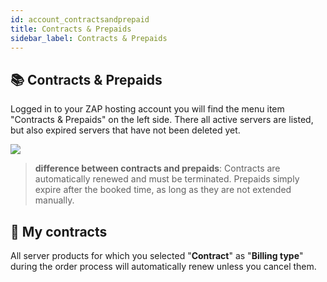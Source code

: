 ```yaml
---
id: account_contractsandprepaid
title: Contracts & Prepaids
sidebar_label: Contracts & Prepaids
---
```


## 📚 Contracts & Prepaids
Logged in to your ZAP hosting account you will find the menu item "Contracts & Prepaids" on the left side. There all active servers are listed, but also expired servers that have not been deleted yet.

![](https://screensaver01.zap-hosting.com/index.php/s/YrM7eeg6grC4WXt/preview)

> **difference between contracts and prepaids**: Contracts are automatically renewed and must be terminated. Prepaids simply expire after the booked time, as long as they are not extended manually.


## 📙 My contracts
All server products for which you selected "**Contract**" as "**Billing type**" during the order process will automatically renew unless you cancel them.
